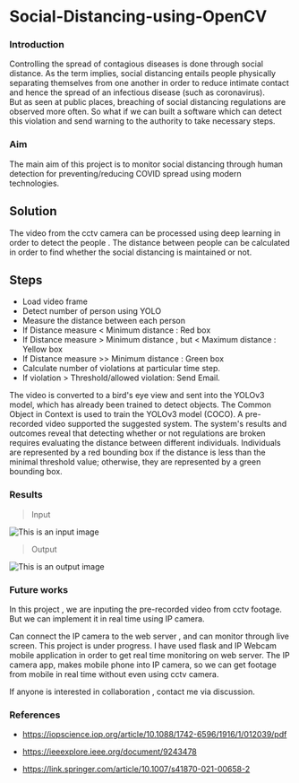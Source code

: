 # Social-Distancing-using-OpenCV

### Introduction
Controlling the spread of contagious diseases is done through social distance.
As the term implies, social distancing entails people physically separating themselves from one another in order to reduce intimate contact and hence the spread of an infectious disease (such as coronavirus).<br/>
But as seen at public places, breaching of social distancing regulations are observed more often. So what if we can built a software which can detect this violation and send warning to the authority to take necessary steps.

### Aim
The main aim of this project is to monitor social distancing through human detection for preventing/reducing COVID spread using modern technologies.

## Solution
The video from the cctv camera can be processed using deep learning in order to detect the people . The distance between people can be calculated in order to find whether the social distancing is maintained or not.

## Steps
* Load video frame
* Detect number of person using YOLO
* Measure the distance between each person
* If Distance measure < Minimum distance : Red box
* If Distance measure > Minimum distance , but < Maximum distance : Yellow box
* If Distance measure >> Minimum distance : Green box
* Calculate number of violations at particular time step.
* If violation > Threshold/allowed violation: Send Email.

The video is converted to a bird's eye view and sent into the YOLOv3 model, which has already been trained to detect objects.
The Common Object in Context is used to train the YOLOv3 model (COCO). A pre-recorded video supported the suggested system. 
The system's results and outcomes reveal that detecting whether or not regulations are broken requires evaluating the distance between different individuals. 
Individuals are represented by a red bounding box if the distance is less than the minimal threshold value; otherwise, they are represented by a green bounding box.


### Results
> Input

![This is an input image](videos/input.gif)
> Output

![This is an output image](videos/output.gif)


### Future works
In this project , we are inputing the pre-recorded video from cctv footage. But we can implement it in real time using IP camera.

Can connect the IP camera to the web server , and can monitor through live screen. This project is under progress. I have used flask and IP Webcam mobile application in order to get real time monitoring on web server. The IP camera app, makes mobile phone into IP camera, so we can get footage from mobile in real time without even using cctv camera.<br/>

If anyone is interested in collaboration , contact me via discussion.


### References 

* https://iopscience.iop.org/article/10.1088/1742-6596/1916/1/012039/pdf

* https://ieeexplore.ieee.org/document/9243478

* https://link.springer.com/article/10.1007/s41870-021-00658-2
